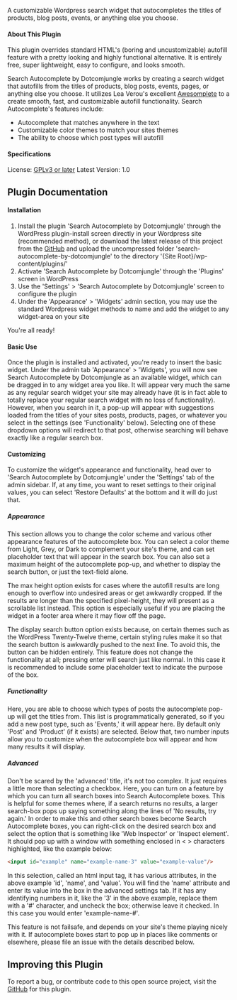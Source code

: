 A customizable Wordpress search widget that autocompletes the titles of products, blog posts, 
events, or anything else you choose.


#### About This Plugin
This plugin overrides standard HTML's (boring and uncustomizable) autofill feature with a
pretty looking and highly functional alternative. It is entirely free, super lightweight,
easy to configure, and looks smooth. 

Search Autocomplete by Dotcomjungle works by creating a search widget that autofills from 
the titles of products, blog posts, events, pages, or anything else you choose. It 
utilizes Lea Verou's excellent [Awesomplete](https://leaverou.github.io/awesomplete/)
to a create smooth, fast, and customizable autofill functionality. Search Autocomplete's 
features include:
* Autocomplete that matches anywhere in the text
* Customizable color themes to match your sites themes
* The ability to choose which post types will autofill

#### Specifications
License: [GPLv3 or later](https://www.gnu.org/licenses/gpl-3.0.html)
Latest Version: 1.0

## Plugin Documentation

#### Installation
1. Install the plugin 'Search Autocomplete by Dotcomjungle' through the WordPress 
plugin-install screen directly in your Wordpress site (recommended method), or download the 
latest release of this project from the 
[GitHub](https://github.com/dotcomjungle/search-autocomplete-by-dotcomjungle/releases) 
and upload the uncompressed folder 'search-autocomplete-by-dotcomjungle' to the directory 
'{Site Root}/wp-content/plugins/'
2. Activate 'Search Autocomplete by Dotcomjungle' through the 'Plugins' screen in WordPress
3. Use the 'Settings' > 'Search Autocomplete by Dotcomjungle' screen to configure the plugin
4. Under the 'Appearance' > 'Widgets' admin section, you may use the standard Wordpress widget methods
to name and add the widget to any widget-area on your site

You're all ready!

#### Basic Use
Once the plugin is installed and activated, you're ready to insert the basic widget. Under the admin
tab 'Appearance' > 'Widgets', you will now see Search Autocomplete by Dotcomjungle
as an available widget, which can be dragged in to any widget area you like. It will
appear very much the same as any regular search widget your site may already have (it is
in fact able to totally replace your regular search widget with no loss of functionality).
However, when you search in it, a pop-up will appear with suggestions loaded 
from the titles of your sites posts, products, pages, or whatever you select in the settings (see 
'Functionality' below). Selecting one of these dropdown options will redirect to that post, 
otherwise searching will behave exactly like a regular search box.

#### Customizing
To customize the widget's appearance and functionality, head over to 'Search Autocomplete 
by Dotcomjungle' under the 'Settings' tab of the admin sidebar. If, at any time, you want to reset
settings to their original values, you can select 'Restore Defaults' at the bottom and
it will do just that.

##### Appearance
This section allows you to change the color scheme and various other appearance features
of the autocomplete box. You can select a color theme from Light, Grey, or Dark to complement
your site's theme, and can set placeholder text that will appear in the search box.
You can also set a maximum height of the autocomplete pop-up, and whether to display
the search button, or just the text-field alone. 

The max height option exists for cases where the autofill results are long enough to 
overflow into undesired areas or get awkwardly cropped. If the results are longer than 
the specified pixel-height, they will present as a scrollable list instead. This option 
is especially useful if you are placing the widget in a footer area where it may flow 
off the page.

The display search button option exists because, on certain themes 
such as the WordPress Twenty-Twelve theme, certain styling rules make it so that the search 
button is awkwardly pushed to the next line. To avoid this, the button can be hidden entirely. 
This feature does not change the functionality at all; pressing enter will search just 
like normal. In this case it is recommended to include some placeholder text to indicate 
the purpose of the box.

##### Functionality
Here, you are able to choose which types of posts the autocomplete pop-up will get the
titles from. This list is programmatically generated, so if you add a new post type, such 
as 'Events,' it will appear here. By default only 'Post' and 'Product' (if it exists) are
selected. Below that, two number inputs allow you to customize when the autocomplete box
will appear and how many results it will display.

##### Advanced
Don't be scared by the 'advanced' title, it's not too complex. It just requires a little
more than selecting a checkbox. Here, you can turn on a feature by which you can turn
all search boxes into Search Autocomplete boxes. This is helpful for some
themes where, if a search returns no results, a larger search-box pops up saying something
along the lines of 'No results, try again.' In order to make this and other search boxes
become Search Autocomplete boxes, you can right-click on the desired search box and select the option 
that is something like 'Web Inspector' or 'Inspect element'. It should pop up with a 
window with something enclosed in < > characters highlighted, like the example below:
```html
<input id="example" name="example-name-3" value="example-value"/>
```
In this selection, called an html input tag, it has various attributes,
in the above example 'id', 'name', and 'value'. You will find the 'name' attribute
and enter its value into the box in the advanced settings tab. If it has any identifying
numbers in it, like the '3' in the above example, replace them with a '#' character, and 
uncheck the box; otherwise leave it checked. In this case you would enter 'example-name-#'.

This feature is not failsafe, and depends on your site's theme playing nicely with it. If
autocomplete boxes start to pop up in places like comments or elsewhere, please file an issue 
with the details described below.

## Improving this Plugin

To report a bug, or contribute code to this open source project, visit the 
[GitHub](https://github.com/dotcomjungle/search-autocomplete-by-dotcomjungle#improving-this-plugin)
for this plugin.
 
 